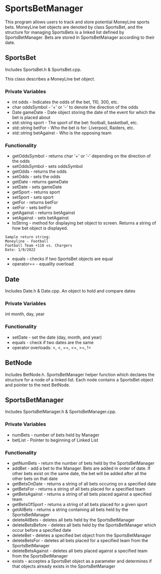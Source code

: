 # SportsBetManager
This program allows users to track and store potential MoneyLine sports bets. MoneyLine bet objects are denoted by class SportsBet, and the structure for managing SportsBets is a linked list defined by SportsBetManager. Bets are stored in SportsBetManager according to their date.

## SportsBet
Includes SportsBet.h & SportsBet.cpp. 

This class describes a MoneyLine bet object. 

### Private Variables 
* int odds - Indicates the odds of the bet, 110, 300, etc.
* char oddsSymbol - '+' or '-' to denote the direction of the odds
* Date gameDate - Date object storing the date of the event for which the bet is placed about
* std::string sport - The sport of the bet: football, basketball, etc.
* std::string betFor - Who the bet is for: Liverpool, Raiders, etc.
* std::string betAgainst - Who is the opposing team

### Functionality
* getOddsSymbol - returns char '+' or '-' depending on the direction of the odds
* setOddsSymbol - sets oddsSymbol
* getOdds - returns the odds
* setOdds - sets the odds
* getDate - returns gameDate
* setDate - sets gameDate
* getSport - returns sport
* setSport - sets sport
* getFor - returns betFor
* setFor - sets betFor
* getAgainst - returns betAgainst
* setAgainst - sets betAgainst
* toString - method for displaying bet object to screen. Returns a string of how bet object is displayed. 
```
Sample return string:
Moneyline - Football
Football Team +110 vs. Chargers
Date: 1/9/2022
```
* equals - checks if two SportsBet objects are equal
* operator== - equality overload

## Date
Includes Date.h & Date.cpp. An object to hold and compare dates

### Private Variables
int month, day, year 

### Functionality
* setDate - set the date (day, month, and year)
* equals - check if two dates are the same
* operator overloads: >, <, ==, <=, >=, !=

## BetNode
Includes BetNode.h. SportsBetManager helper function which declares the structure for a node of a linked list. Each node contains a SportsBet object and pointer to the next BetNode.

## SportsBetManager
Includes SportsBetManager.h & SportsBetManager.cpp. 

### Private Variables
* numBets - number of bets held by Manager
* betList - Pointer to beginning of Linked List

### Functionality
* getNumBets - return the number of bets held by the SportsBetManager
* addBet - add a bet to the Manager. Bets are added in order of date. If other bets exist on the same date, the bet will be added after all the other bets on that date
* getBetsOnDate - returns a string of all bets occuring on a specified date
* getBetsFor - returns a string of all bets placed for a specified team
* getBetsAgainst - returns a string of all bets placed against a specified team
* getBetsOfSport - returns a string of all bets placed for a given sport
* getAllBets - returns a string containing all bets held by the SportsBetManager
* deleteAllBets - deletes all bets held by the SportsBetManager
* deleteBetsBefore - deletes all bets held by the SportsBetManager which occur before a specified date
* deleteBet - deletes a specified bet object from the SportsBetManager
* deleteBetsFor - deletes all bets placed for a specified team from the SportsBetManager
* deleteBetsAgainst - deletes all bets placed against a specified team from the SportsBetManager
* exists - acceptes a SportsBet object as a parameter and determines if that objects already exists in the SportsBetManager




